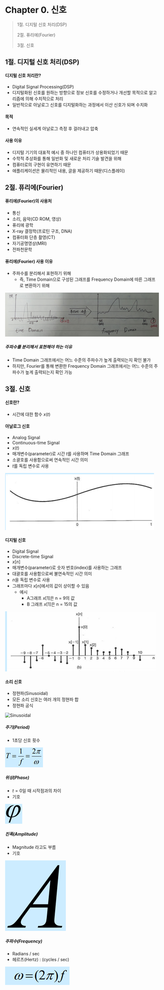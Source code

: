 #  Chapter 0. 신호
> 1절. 디지털 신호 처리(DSP)
>
> 2절. 퓨리에(Fourier)
>
> 3절. 신호

## 1절. 디지털 신호 처리(DSP)
#### 디지털 신호 처리란?
* Digital Signal Processing(DSP)
* 디지털화된 신호를 원하는 방향으로 정보 신호를 수정하거나 개선할 목적으로 알고리즘에 의해 수치적으로 처리
* 일반적으로 아날로그 신호를 디지털화하는 과정에서 이산 신호가 되며 수치화

#### 목적
* 연속적인 실세계 아날로그 측정 후 걸러내고 압축

#### 사용 이유
* 디지털 기기의 대표적 예시 중 하나인 컴퓨터가 상용화되었기 때문
* 수학적 추상화를 통해 일반화 및 새로운 처리 기술 발견을 위해
* 컴퓨터로의 구현이 유연하기 때문
* 애플리케이션은 물리적인 내용, 글을 제공하기 때문(디스플레이)

## 2절. 퓨리에(Fourier)
#### 퓨리에(Fourier)의 사용처
* 통신
* 소리, 음악(CD ROM, 영상)
* 퓨리에 광학
* X-ray 결정학(프로틴 구조, DNA)
* 컴퓨터화 단층 촬영(CT)
* 자기공명영상(MRI)
* 전파천문학

#### 퓨리에(Fourier) 사용 이유
* 주파수를 분리해서 표현하기 위해
    * 즉, Time Domain으로 구성된 그래프를 Frequency Domain에 따른 그래프로 변환하기 위해

![TimeFrequency](https://github.com/BangYunseo/TIL/blob/main/Communication/SignalWithSystem/Image/ch00/TimeFrequency.PNG)

##### 주파수를 분리해서 표현해야 하는 이유
* Time Domain 그래프에서는 어느 수준의 주파수가 높게 출력되는지 확인 불가
* 하지만, Fourier를 통해 변환한 Frequency Domain 그래프에서는 어느 수준의 주파수가 높게 출력되는지 확인 가능

## 3절. 신호
#### 신호란?
* 시간에 대한 함수 $x(t)$

#### 아날로그 신호
* Analog Signal
* Continuous-time Signal
* $x(t)$
* 매개변수(parameter)로 시간 $t$를 사용하며 Time Domain 그래프
* 소괄호를 사용함으로써 연속적인 시간 의미
* $t$를 독립 변수로 사용

![Analog](https://github.com/BangYunseo/TIL/blob/main/Communication/SignalWithSystem/Image/ch00/Analog.PNG)

#### 디지털 신호
* Digital Signal
* Discrete-time Signal
* $x[n]$
* 매개변수(parameter)로 숫자 번호(index)를 사용하는 그래프
* 대괄호를 사용함으로써 불연속적인 시간 의미
* $n$을 독립 변수로 사용
* 그래프마다 $x[n]$에서의 값이 상이할 수 있음
    * 예시
        * A그래프 $x[1]$은 n = 9의 값
        * B 그래프 $x[1]$은 n = 15의 값

![Digital](https://github.com/BangYunseo/TIL/blob/main/Communication/SignalWithSystem/Image/ch00/Digital.PNG)

#### 소리 신호
* 정현파(Sinusoidal)
* 모든 소리 신호는 여러 개의 정현파 합
* 정현파 공식

![Sinusoidal](https://github.com/BangYunseo/TIL/blob/main/Communication/SignalWithSystem/Image/ch00/Sinusoidal.PNG)

##### 주기(Period)
* 1초당 신호 횟수

![Period](https://github.com/BangYunseo/TIL/blob/main/Communication/SignalWithSystem/Image/ch00/Period.PNG)

##### 위상(Phase)
* $t = 0$일 때 시작점과의 차이
* 기호 

![Phase](https://github.com/BangYunseo/TIL/blob/main/Communication/SignalWithSystem/Image/ch00/Phase.PNG)

##### 진폭(Amplitude)
* Magnitude 라고도 부름
* 기호

![Amplitude](https://github.com/BangYunseo/TIL/blob/main/Communication/SignalWithSystem/Image/ch00/Amplitude.PNG)

##### 주파수(Frequency)
* Radians / sec
* 헤르츠(Hertz) : (cycles / sec)

![Frequency](https://github.com/BangYunseo/TIL/blob/main/Communication/SignalWithSystem/Image/ch00/Frequency.PNG)

